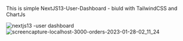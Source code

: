 This is simple NextJS13-User-Dashboard  -  biuld with TailwindCSS and ChartJs

![nextjs13 -user dashboard](https://user-images.githubusercontent.com/88614730/215253675-55360b80-7a67-40e0-985a-4dad1f63a6c0.png)
![screencapture-localhost-3000-orders-2023-01-28-02_11_24](https://user-images.githubusercontent.com/88614730/215253713-2273c3fa-b350-4045-90c5-c529ca128259.png)
